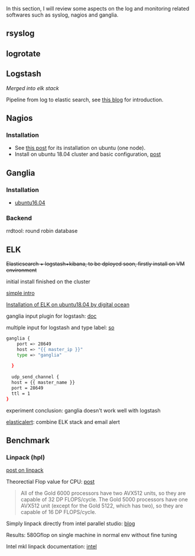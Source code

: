 In this section, I will review some aspects on the log and monitoring related softwares such as syslog, nagios and ganglia.

## rsyslog

## logrotate

## Logstash

*Merged into elk stack*

Pipeline from log to elastic search, see [this blog](https://www.cnblogs.com/yincheng/p/logstash.html) for introduction.

## Nagios

### Installation

* See [this post](https://websiteforstudents.com/install-nagios-server-on-ubuntu-16-04-17-10-18-04-lts-server/) for its installation on ubuntu (one node).
* Install on ubuntu 18.04 cluster and basic configuration, [post](https://help.ubuntu.com/lts/serverguide/nagios.html.en)

## Ganglia

### Installation

* [ubuntu16.04](https://hostpresto.com/community/tutorials/how-to-install-and-configure-ganglia-monitor-on-ubuntu-16-04/)

### Backend

rrdtool: round robin database

## ELK

~~Elasticsearch + logstash+kibana, to be dployed soon, firstly install on VM environment~~

initial install finished on the cluster

[simple intro](https://www.ibm.com/developerworks/cn/opensource/os-cn-elk/index.html)

[Installation of ELK on ubuntu18.04 by digital ocean](https://www.digitalocean.com/community/tutorials/how-to-install-elasticsearch-logstash-and-kibana-elastic-stack-on-ubuntu-18-04)

ganglia input plugin for logstash: [doc](https://www.elastic.co/guide/en/logstash/current/plugins-inputs-ganglia.html)

multiple input for logstash and type label: [so](https://stackoverflow.com/questions/18330541/how-to-handle-multiple-heterogeneous-inputs-with-logstash)

```bash
ganglia {
    port => 28649
    host => "{{ master_ip }}"
    type => "ganglia"
    
  }
  
  udp_send_channel {
  host = {{ master_name }}
  port = 28649
  ttl = 1
}
```

experiment conclusion: ganglia doesn't work well with logstash

[elasticalert](https://elastalert.readthedocs.io/en/latest/elastalert.html): combine ELK stack and email alert

## Benchmark

### Linpack (hpl)

[post on linpack](https://saintaardvarkthecarpeted.com/blog/2011/06/10/linpack-_a_newbies_view/)

Theorectial Flop value for CPU: [post](https://software.intel.com/en-us/forums/software-tuning-performance-optimization-platform-monitoring/topic/761046)

> All of the Gold 6000 processors have two AVX512 units, so they are capable of 32 DP FLOPS/cycle.  The Gold 5000 processors have one AVX512 unit (except for the Gold 5122, which has two), so they are capable of 16 DP FLOPS/cycle.

Simply linpack directly from intel parallel studio: [blog](http://blog.chonor.cn/index.php/hplhigh-performance-linpack/)

Results: 580Gflop on single machine in normal env without fine tuning

Intel mkl linpack documentation: [intel](https://software.intel.com/en-us/mkl-windows-developer-guide-intel-distribution-for-linpack-benchmark)